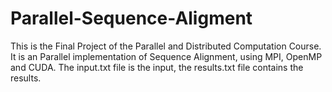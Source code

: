 # Parallel-Sequence-Aligment
This is the Final Project of the Parallel and Distributed Computation Course. It is an Parallel implementation of Sequence Alignment, using MPI, OpenMP and CUDA.
The input.txt file is the input, the results.txt file contains the results.
